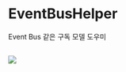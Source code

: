 # EventBusHelper
Event Bus 같은 구독 모델 도우미

[![](https://jitpack.io/v/dsoft2010/EventBusHelper.svg)](https://jitpack.io/#dsoft2010/EventBusHelper)
---
